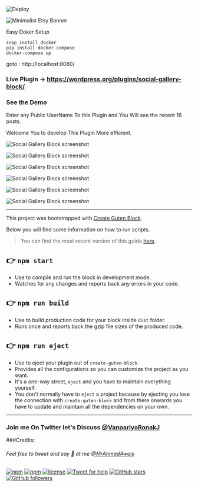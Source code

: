 ![Deploy](https://github.com/vanpariyar/gutenberg-instagram-post-grid/workflows/Deploy/badge.svg)

![Minimalist Etsy Banner](https://user-images.githubusercontent.com/26689210/81413061-6e34d480-9162-11ea-9916-482aa3c747d6.png)

Easy Doker Setup
```
snap install docker
pip install docker-compose
docker-compose up
```
goto : http://localhost:8080/

### Live Plugin -> https://wordpress.org/plugins/social-gallery-block/

### See the Demo 

Enter any Public UserName To this Plugin and You Will see the recent 16 posts.

Welcome You to develop This Plugin More efficient.

![Social Gallery Block screenshot](https://user-images.githubusercontent.com/26689210/76748799-66c7ff00-67a1-11ea-83a3-d24205d2fa56.png)

![Social Gallery Block screenshot](https://user-images.githubusercontent.com/26689210/78034043-d4b91c80-7384-11ea-9889-a1639ec29de2.png)


![Social Gallery Block screenshot](https://user-images.githubusercontent.com/26689210/78034061-d7b40d00-7384-11ea-89ff-d1fa97c4db5b.png)


![Social Gallery Block screenshot](https://user-images.githubusercontent.com/26689210/78034067-da166700-7384-11ea-9f9a-e36c271fd321.png)


![Social Gallery Block screenshot](https://user-images.githubusercontent.com/26689210/78034079-dbe02a80-7384-11ea-82d9-b10c416aef52.png)


![Social Gallery Block screenshot](https://user-images.githubusercontent.com/26689210/78034091-dda9ee00-7384-11ea-85b9-f68dfddf3aac.png)


------------------------------------------------------------------------------------------------------
This project was bootstrapped with [Create Guten Block](https://github.com/ahmadawais/create-guten-block).

Below you will find some information on how to run scripts.

>You can find the most recent version of this guide [here](https://github.com/ahmadawais/create-guten-block).

## 👉  `npm start`
- Use to compile and run the block in development mode.
- Watches for any changes and reports back any errors in your code.

## 👉  `npm run build`
- Use to build production code for your block inside `dist` folder.
- Runs once and reports back the gzip file sizes of the produced code.

## 👉  `npm run eject`
- Use to eject your plugin out of `create-guten-block`.
- Provides all the configurations so you can customize the project as you want.
- It's a one-way street, `eject` and you have to maintain everything yourself.
- You don't normally have to `eject` a project because by ejecting you lose the connection with `create-guten-block` and from there onwards you have to update and maintain all the dependencies on your own.

---
### Join me On Twitter let's Discuss [@VanpariyaRonakJ](https://twitter.com/VanpariyaRonakJ/)

###Credits:

###### Feel free to tweet and say 👋 at me [@MrAhmadAwais](https://twitter.com/mrahmadawais/)

[![npm](https://img.shields.io/npm/v/create-guten-block.svg?style=flat-square)](https://www.npmjs.com/package/create-guten-block) [![npm](https://img.shields.io/npm/dt/create-guten-block.svg?style=flat-square&label=downloads)](https://www.npmjs.com/package/create-guten-block)  [![license](https://img.shields.io/github/license/mashape/apistatus.svg?style=flat-square)](https://github.com/ahmadawais/create-guten-block) [![Tweet for help](https://img.shields.io/twitter/follow/mrahmadawais.svg?style=social&label=Tweet%20@MrAhmadAwais)](https://twitter.com/mrahmadawais/) [![GitHub stars](https://img.shields.io/github/stars/ahmadawais/create-guten-block.svg?style=social&label=Stars)](https://github.com/ahmadawais/create-guten-block/stargazers) [![GitHub followers](https://img.shields.io/github/followers/ahmadawais.svg?style=social&label=Follow)](https://github.com/ahmadawais?tab=followers)
